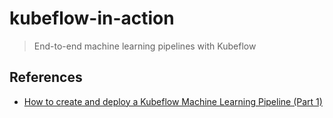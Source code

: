 # kubeflow-in-action

> End-to-end machine learning pipelines with Kubeflow

## References

- [How to create and deploy a Kubeflow Machine Learning Pipeline (Part 1)](https://towardsdatascience.com/how-to-create-and-deploy-a-kubeflow-machine-learning-pipeline-part-1-efea7a4b650f)
